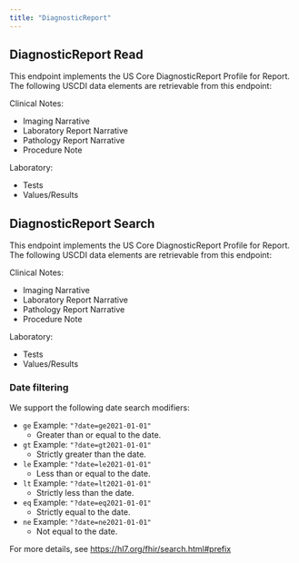 ```yaml
---
title: "DiagnosticReport"
---
```

## DiagnosticReport Read

This endpoint implements the US Core DiagnosticReport Profile for Report. The following USCDI data elements are retrievable from this endpoint:

Clinical Notes: 

* Imaging Narrative
* Laboratory Report Narrative
* Pathology Report Narrative
* Procedure Note

Laboratory:

* Tests
* Values/Results

## DiagnosticReport Search
This endpoint implements the US Core DiagnosticReport Profile for Report. The following USCDI data elements are retrievable from this endpoint:

Clinical Notes: 

* Imaging Narrative
* Laboratory Report Narrative
* Pathology Report Narrative
* Procedure Note

Laboratory:

* Tests
* Values/Results

### Date filtering
We support the following date search modifiers:
- `ge` Example: `"?date=ge2021-01-01"`
  - Greater than or equal to the date.
- `gt` Example: `"?date=gt2021-01-01"`
  - Strictly greater than the date.
- `le` Example: `"?date=le2021-01-01"`
  - Less than or equal to the date.
- `lt` Example: `"?date=lt2021-01-01"`
  - Strictly less than the date.
- `eq` Example: `"?date=eq2021-01-01"`
  - Strictly equal to the date.
- `ne` Example: `"?date=ne2021-01-01"`
  - Not equal to the date.

For more details, see https://hl7.org/fhir/search.html#prefix